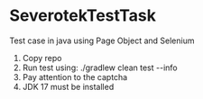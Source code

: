 # SeverotekTestTask
Test case in java using Page Object and Selenium

1. Copy repo
2. Run test using: ./gradlew clean test --info
3. Pay attention to the captcha
4. JDK 17 must be installed 

